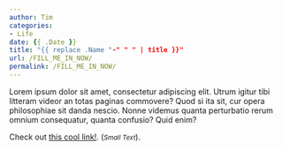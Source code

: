 ```yaml
---
author: Tim
categories:
- Life
date: {{ .Date }}
title: "{{ replace .Name "-" " " | title }}"
url: /FILL_ME_IN_NOW/
permalink: /FILL_ME_IN_NOW/
---
```


Lorem ipsum dolor sit amet, consectetur adipiscing elit. Utrum igitur tibi litteram videor an totas paginas commovere? Quod si ita sit, cur opera philosophiae sit danda nescio. Nonne videmus quanta perturbatio rerum omnium consequatur, quanta confusio? Quid enim?

Check out [this cool link!][1]. (*<small>Small Text</small>*).

 [1]: https://google.com
 
 